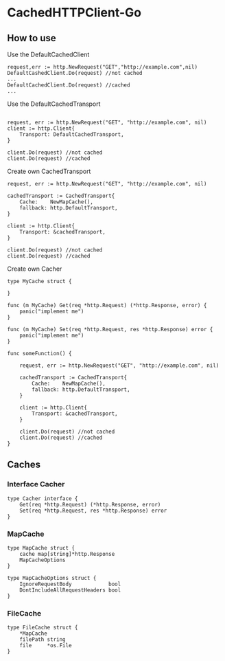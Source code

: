 # CachedHTTPClient-Go



## How to use
Use the DefaultCachedClient
```gotemplate
request,err := http.NewRequest("GET","http://example.com",nil)
DefaultCashedClient.Do(request) //not cached
...
DefaultCachedClient.Do(request) //cached
...
```

Use the DefaultCachedTransport
```gotemplate

request, err := http.NewRequest("GET", "http://example.com", nil)
client := http.Client{
	Transport: DefaultCachedTransport,
}

client.Do(request) //not cached
client.Do(request) //cached
```

Create own CachedTransport
```gotemplate
request, err := http.NewRequest("GET", "http://example.com", nil)

cachedTransport := CachedTransport{
	Cache:    NewMapCache(),
	fallback: http.DefaultTransport,
}

client := http.Client{
	Transport: &cachedTransport,
}

client.Do(request) //not cached
client.Do(request) //cached
```

Create own Cacher
```gotemplate
type MyCache struct {

}

func (m MyCache) Get(req *http.Request) (*http.Response, error) {
	panic("implement me")
}

func (m MyCache) Set(req *http.Request, res *http.Response) error {
	panic("implement me")
}

func someFunction() {

	request, err := http.NewRequest("GET", "http://example.com", nil)

	cachedTransport := CachedTransport{
		Cache:    NewMapCache(),
		fallback: http.DefaultTransport,
	}

	client := http.Client{
		Transport: &cachedTransport,
	}

	client.Do(request) //not cached
	client.Do(request) //cached
}
```

## Caches

### Interface Cacher
```gotemplate
type Cacher interface {
	Get(req *http.Request) (*http.Response, error)
	Set(req *http.Request, res *http.Response) error
}
```

### MapCache

```gotemplate
type MapCache struct {
	cache map[string]*http.Response
	MapCacheOptions
}

type MapCacheOptions struct {
	IgnoreRequestBody            bool
	DontIncludeAllRequestHeaders bool
}
```

### FileCache
```gotemplate
type FileCache struct {
	*MapCache
	filePath string
	file     *os.File
}
```